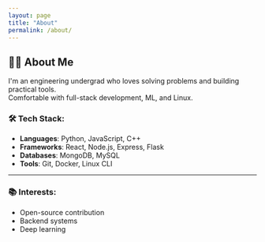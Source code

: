 ```yaml
---
layout: page
title: "About"
permalink: /about/
---
```


## 👨‍💻 About Me

I'm an engineering undergrad who loves solving problems and building practical tools.  
Comfortable with full-stack development, ML, and Linux.

### 🛠️ Tech Stack:
- **Languages**: Python, JavaScript, C++
- **Frameworks**: React, Node.js, Express, Flask
- **Databases**: MongoDB, MySQL
- **Tools**: Git, Docker, Linux CLI

---

### 📚 Interests:
- Open-source contribution
- Backend systems
- Deep learning
